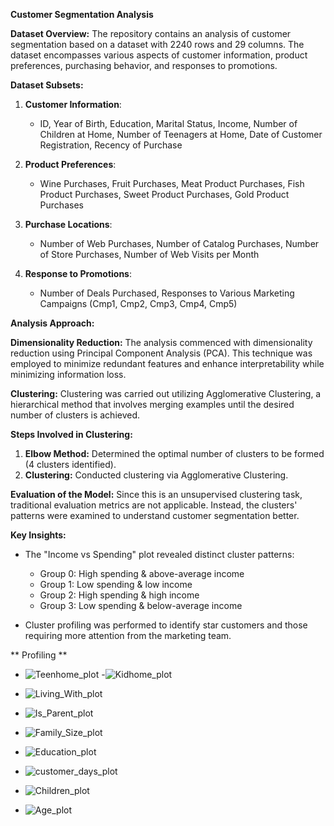 **Customer Segmentation Analysis**

**Dataset Overview:**
The repository contains an analysis of customer segmentation based on a dataset with 2240 rows and 29 columns. The dataset encompasses various aspects of customer information, product preferences, purchasing behavior, and responses to promotions.

**Dataset Subsets:**

1. **Customer Information**: 
   - ID, Year of Birth, Education, Marital Status, Income, Number of Children at Home, Number of Teenagers at Home, Date of Customer Registration, Recency of Purchase

2. **Product Preferences**:
   - Wine Purchases, Fruit Purchases, Meat Product Purchases, Fish Product Purchases, Sweet Product Purchases, Gold Product Purchases

3. **Purchase Locations**:
   - Number of Web Purchases, Number of Catalog Purchases, Number of Store Purchases, Number of Web Visits per Month

4. **Response to Promotions**:
   - Number of Deals Purchased, Responses to Various Marketing Campaigns (Cmp1, Cmp2, Cmp3, Cmp4, Cmp5)

**Analysis Approach:**

**Dimensionality Reduction:**
The analysis commenced with dimensionality reduction using Principal Component Analysis (PCA). This technique was employed to minimize redundant features and enhance interpretability while minimizing information loss.

**Clustering:**
Clustering was carried out utilizing Agglomerative Clustering, a hierarchical method that involves merging examples until the desired number of clusters is achieved.

**Steps Involved in Clustering:**

1. **Elbow Method:** Determined the optimal number of clusters to be formed (4 clusters identified).
2. **Clustering:** Conducted clustering via Agglomerative Clustering.

**Evaluation of the Model:**
Since this is an unsupervised clustering task, traditional evaluation metrics are not applicable. Instead, the clusters' patterns were examined to understand customer segmentation better.

**Key Insights:**

- The "Income vs Spending" plot revealed distinct cluster patterns:
  - Group 0: High spending & above-average income
  - Group 1: Low spending & low income
  - Group 2: High spending & high income
  - Group 3: Low spending & below-average income

- Cluster profiling was performed to identify star customers and those requiring more attention from the marketing team.

** Profiling **

- ![Teenhome_plot](https://github.com/makoli20/customer_segmentation/assets/128938502/107b0b8d-745d-424f-bcc2-8eab4a1f6856)
-![Kidhome_plot](https://github.com/makoli20/customer_segmentation/assets/128938502/dd138fd4-304b-4249-b17c-efa97d7acf0a)

- ![Living_With_plot](https://github.com/makoli20/customer_segmentation/assets/128938502/125c1fb2-82cd-4ca0-8645-2d442072980e)
- ![Is_Parent_plot](https://github.com/makoli20/customer_segmentation/assets/128938502/93350479-d0c9-492f-a497-b4f616168e6a)
- ![Family_Size_plot](https://github.com/makoli20/customer_segmentation/assets/128938502/633a7019-9ea1-4025-a1d9-39090641c894)
- ![Education_plot](https://github.com/makoli20/customer_segmentation/assets/128938502/ad0d8cb3-eed9-47f9-9686-e9a4f883d2ad)
- ![customer_days_plot](https://github.com/makoli20/customer_segmentation/assets/128938502/ce79d41b-80fe-46ab-8fc5-a8e8ec5fd27a)
- ![Children_plot](https://github.com/makoli20/customer_segmentation/assets/128938502/3ff06eeb-02ee-42ca-8845-8d10fc7243d8)
- ![Age_plot](https://github.com/makoli20/customer_segmentation/assets/128938502/40251e4d-3892-4c29-b663-081ad991b964)

  









